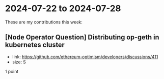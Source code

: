 # 2024-07-22 to 2024-07-28

These are my contributions this week:

## [Node Operator Question] Distributing op-geth in kubernetes cluster
* link: https://github.com/ethereum-optimism/developers/discussions/411
* size: S

1 point
